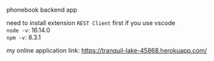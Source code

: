 phonebook backend app

need to install extension `REST Client` first if you use vscode<br>
`node -v`: 16.14.0<br>
`npm -v`: 8.3.1<br>

my online application link: https://tranquil-lake-45868.herokuapp.com/
